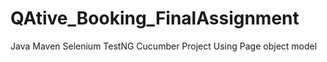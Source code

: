 # QAtive_Booking_FinalAssignment
Java Maven Selenium TestNG Cucumber Project
Using Page object model
